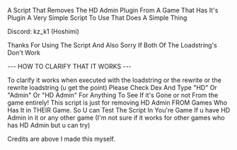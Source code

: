 A Script That Removes The HD Admin Plugin From A Game That Has It's Plugin A Very Simple Script To Use That Does A Simple Thing 

Discord: kz_k1 (Hoshimi)

Thanks For Using The Script And Also Sorry If Both Of The Loadstring's Don't Work

--- HOW TO CLARIFY THAT IT WORKS ---

To clarify it works when executed with the loadstring or the rewrite or the rewrite loadstring (u get the point)
Please Check Dex And Type "HD" Or "Admin" Or "HD Admin" For Anything To See If it's Gone or not From the game entirely! 
This script is just for removing HD Admin FROM Games Who Has It in THEIR Game. So U can Test The Script In You're Game If u have HD Admin in it or any other game (I'm not sure if it works for other games who has HD Admin but u can try)

Credits are above I made this myself.
